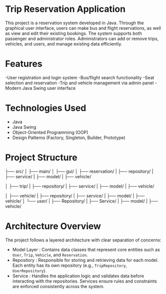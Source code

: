# Trip Reservation Application

This project is a reservation system developed in Java. Through the graphical user interface, users can make bus and flight reservations, as well as view and edit their existing bookings.
The system supports both passenger and administrator roles. Administrators can add or remove trips, vehicles, and users, and manage existing data efficiently.

# Features

-User registration and login system
-Bus/flight search functionality
-Seat selection and reservation
-Trip and vehicle management via admin panel
-Modern Java Swing user interface

# Technologies Used

- Java  
- Java Swing  
- Object-Oriented Programming (OOP)  
- Design Patterns (Factory, Singleton, Builder, Prototype)


# Project Structure

├── src/
│   ├── main/
│   ├── gui/
│   ├── reservation/
    |  ├── repository/
    |  ├── service/
    |  ├── model/
    |  ├── vehicle/

│   ├── trip/
    |  ├── repository/
    |  ├── service/
    |  ├── model/
    |  ├── vehicle/

│   ├── vehicle/
    |  ├── repository/
    |  ├── service/
    |  ├── model/
    |  ├── vehicle/
│   └── user/
    |  ├── Repository/
    |  ├── Service/
    |  ├── model/
    |  ├── vehicle/


# Architecture Overview

The project follows a layered architecture with clear separation of concerns:

- Model Layer : Contains data classes that represent core entities such as `User`, `Trip`, `Vehicle`, and `Reservation`.
- Repository : Responsible for storing and retrieving data for each model. Each entity has its own repository (e.g., `TripRepository`, `UserRepository`).
- Service : Handles the application logic and validates data before interacting with the repositories. Services ensure rules and constraints are enforced consistently across the system.

